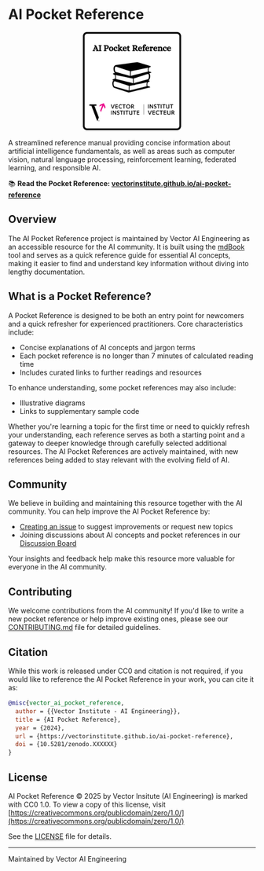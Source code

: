 # AI Pocket Reference

<!-- markdownlint-disable MD033 -->

<p align="center">
  <img src="./static/logo.svg" alt="AI Pocket Reference Logo" width="200"/>
</p>

<!-- markdownlint-enable MD033 -->

A streamlined reference manual providing concise information about artificial intelligence
fundamentals, as well as areas such as computer vision, natural language processing,
reinforcement learning, federated learning, and responsible AI.

📚 **Read the Pocket Reference: [vectorinstitute.github.io/ai-pocket-reference](https://vectorinstitute.github.io/ai-pocket-reference/)**

## Overview

The AI Pocket Reference project is maintained by Vector AI Engineering as an accessible
resource for the AI community. It is built using the [mdBook](https://rust-lang.github.io/mdBook/)
tool and serves as a quick reference guide for essential AI concepts, making it
easier to find and understand key information without diving into lengthy documentation.

## What is a Pocket Reference?

A Pocket Reference is designed to be both an entry point for newcomers and a quick
refresher for experienced practitioners. Core characteristics include:

- Concise explanations of AI concepts and jargon terms
- Each pocket reference is no longer than 7 minutes of calculated reading time
- Includes curated links to further readings and resources

To enhance understanding, some pocket references may also include:

- Illustrative diagrams
- Links to supplementary sample code

Whether you're learning a topic for the first time or need to quickly refresh your
understanding, each reference serves as both a starting point and a gateway to
deeper knowledge through carefully selected additional resources. The AI Pocket
References are actively maintained, with new references being added to stay relevant
with the evolving field of AI.

## Community

We believe in building and maintaining this resource together with the AI community.
You can help improve the AI Pocket Reference by:

- [Creating an issue](https://github.com/VectorInstitute/ai-pocket-reference/issues/new/choose)
  to suggest improvements or request new topics
- Joining discussions about AI concepts and pocket references in our
  [Discussion Board](https://github.com/VectorInstitute/ai-pocket-reference/discussions)

Your insights and feedback help make this resource more valuable for everyone in
the AI community.

## Contributing

We welcome contributions from the AI community! If you'd like to write a new pocket
reference or help improve existing ones, please see our [CONTRIBUTING.md](CONTRIBUTING.md)
file for detailed guidelines.

## Citation

While this work is released under CC0 and citation is not required, if you would
like to reference the AI Pocket Reference in your work, you can cite it as:

```bibtex
@misc{vector_ai_pocket_reference,
  author = {{Vector Institute - AI Engineering}},
  title = {AI Pocket Reference},
  year = {2024},
  url = {https://vectorinstitute.github.io/ai-pocket-reference},
  doi = {10.5281/zenodo.XXXXXX}
}
```

## License

AI Pocket Reference © 2025 by Vector Insitute (AI Engineering) is marked with
CC0 1.0. To view a copy of this license, visit [https://creativecommons.org/publicdomain/zero/1.0/](https://creativecommons.org/publicdomain/zero/1.0/)

See the [LICENSE](LICENSE) file for details.

---

Maintained by Vector AI Engineering
